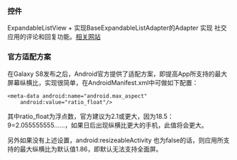 ### 控件

ExpandableListView + 实现BaseExpandableListAdapter的Adapter 实现 社交应用的评论和回复功能。[相关网站](https://www.jianshu.com/p/eda8d09c9d7a)


### 官方适配方案
在Galaxy S8发布之后，Android官方提供了适配方案，即提高App所支持的最大屏幕纵横比，实现很简单，在AndroidManifest.xml中可做如下配置：

```
<meta-data android:name="android.max_aspect"
    android:value="ratio_float"/>
```

其中ratio_float为浮点数，官方建议为2.1或更大，因为18.5：9=2.055555555……，如果日后出现纵横比更大的手机，此值将会更大。

另外如果没有上述设置，android:resizeableActivity 也为false的话，则应用所支持的最大纵横比为默认值1.86，即默认无法支持全面屏。

